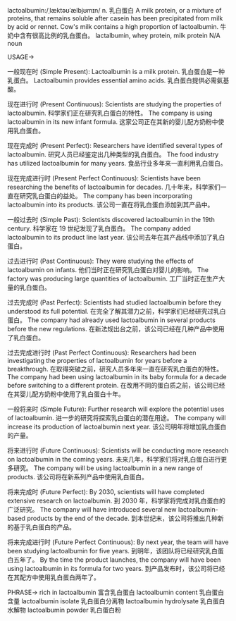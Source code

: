 lactoalbumin:/ˌlæktəʊˈælbjʊmɪn/
n.
乳白蛋白
A milk protein, or a mixture of proteins, that remains soluble after casein has been precipitated from milk by acid or rennet.
Cow's milk contains a high proportion of lactoalbumin.  牛奶中含有很高比例的乳白蛋白。
lactalbumin, whey protein, milk protein
N/A
noun


USAGE->

一般现在时 (Simple Present):
Lactoalbumin is a milk protein. 乳白蛋白是一种乳蛋白。
Lactoalbumin provides essential amino acids. 乳白蛋白提供必需氨基酸。

现在进行时 (Present Continuous):
Scientists are studying the properties of lactoalbumin. 科学家们正在研究乳白蛋白的特性。
The company is using lactoalbumin in its new infant formula. 这家公司正在其新的婴儿配方奶粉中使用乳白蛋白。

现在完成时 (Present Perfect):
Researchers have identified several types of lactoalbumin. 研究人员已经鉴定出几种类型的乳白蛋白。
The food industry has utilized lactoalbumin for many years. 食品行业多年来一直利用乳白蛋白。

现在完成进行时 (Present Perfect Continuous):
Scientists have been researching the benefits of lactoalbumin for decades. 几十年来，科学家们一直在研究乳白蛋白的益处。
The company has been incorporating lactoalbumin into its products. 该公司一直在将乳白蛋白添加到其产品中。


一般过去时 (Simple Past):
Scientists discovered lactoalbumin in the 19th century. 科学家在 19 世纪发现了乳白蛋白。
The company added lactoalbumin to its product line last year.  该公司去年在其产品线中添加了乳白蛋白。

过去进行时 (Past Continuous):
They were studying the effects of lactoalbumin on infants. 他们当时正在研究乳白蛋白对婴儿的影响。
The factory was producing large quantities of lactoalbumin. 工厂当时正在生产大量的乳白蛋白。

过去完成时 (Past Perfect):
Scientists had studied lactoalbumin before they understood its full potential. 在完全了解其潜力之前，科学家们已经研究过乳白蛋白。
The company had already used lactoalbumin in several products before the new regulations.  在新法规出台之前，该公司已经在几种产品中使用了乳白蛋白。

过去完成进行时 (Past Perfect Continuous):
Researchers had been investigating the properties of lactoalbumin for years before a breakthrough. 在取得突破之前，研究人员多年来一直在研究乳白蛋白的特性。
The company had been using lactoalbumin in its baby formula for a decade before switching to a different protein. 在改用不同的蛋白质之前，该公司已经在其婴儿配方奶粉中使用了乳白蛋白十年。

一般将来时 (Simple Future):
Further research will explore the potential uses of lactoalbumin.  进一步的研究将探索乳白蛋白的潜在用途。
The company will increase its production of lactoalbumin next year. 该公司明年将增加乳白蛋白的产量。

将来进行时 (Future Continuous):
Scientists will be conducting more research on lactoalbumin in the coming years. 未来几年，科学家们将对乳白蛋白进行更多研究。
The company will be using lactoalbumin in a new range of products. 该公司将在新系列产品中使用乳白蛋白。

将来完成时 (Future Perfect):
By 2030, scientists will have completed extensive research on lactoalbumin. 到 2030 年，科学家将完成对乳白蛋白的广泛研究。
The company will have introduced several new lactoalbumin-based products by the end of the decade. 到本世纪末，该公司将推出几种新的基于乳白蛋白的产品。

将来完成进行时 (Future Perfect Continuous):
By next year, the team will have been studying lactoalbumin for five years. 到明年，该团队将已经研究乳白蛋白五年了。
By the time the product launches, the company will have been using lactoalbumin in its formula for two years. 到产品发布时，该公司将已经在其配方中使用乳白蛋白两年了。



PHRASE->
rich in lactoalbumin 富含乳白蛋白
lactoalbumin content 乳白蛋白含量
lactoalbumin isolate 乳白蛋白分离物
lactoalbumin hydrolysate 乳白蛋白水解物
lactoalbumin powder 乳白蛋白粉
